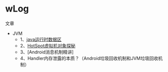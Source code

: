 # wLog
文章

- JVM
  - 1、[java运行时数据区](https://github.com/rong5690001/wLog/blob/master/jvm/java运行时数据区.md)
  - 2、[HotSpot虚拟机对象探秘](https://github.com/rong5690001/wLog/blob/master/jvm/HotSpot虚拟机对象探秘.md)
  - 3、[Android消息机制精讲]
  - 4、Handler内存泄露的本质？（Android垃圾回收机制和JVM垃圾回收机制）
